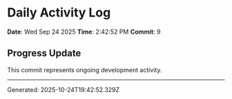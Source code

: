 # Daily Activity Log

**Date**: Wed Sep 24 2025
**Time**: 2:42:52 PM
**Commit**: 9

## Progress Update

This commit represents ongoing development activity.

---
Generated: 2025-10-24T19:42:52.329Z

